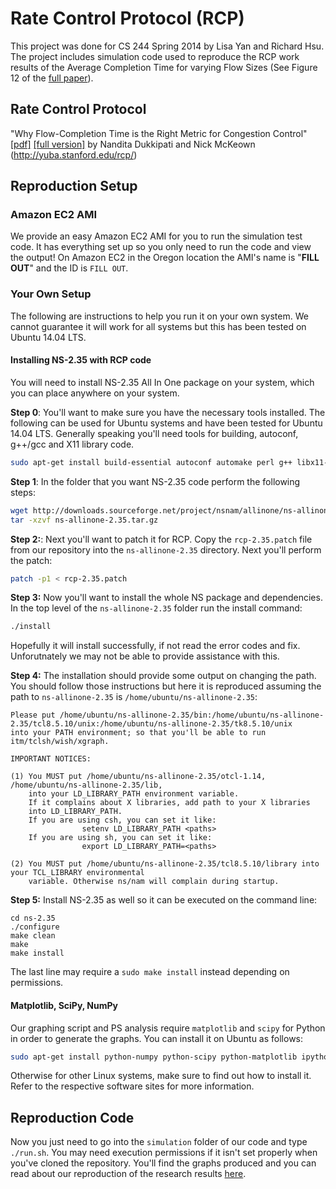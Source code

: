 # Rate Control Protocol (RCP)

This project was done for CS 244 Spring 2014 by Lisa Yan and Richard Hsu. The project includes simulation code used to reproduce the RCP work results of the Average Completion Time for varying Flow Sizes (See Figure 12 of the [full paper][full]).

## Rate Control Protocol

"Why Flow-Completion Time is the Right Metric for Congestion Control" [\[pdf\]][paper] [\[full version\]][full]
by Nandita Dukkipati and Nick McKeown (http://yuba.stanford.edu/rcp/)

## Reproduction Setup

### Amazon EC2 AMI

We provide an easy Amazon EC2 AMI for you to run the simulation test code. It has everything set up so you only need to run the code and view the output! On Amazon EC2 in the Oregon location the AMI's name is "**FILL OUT**" and the ID is `FILL OUT`.

### Your Own Setup

The following are instructions to help you run it on your own system. We cannot guarantee it will work for all systems but this has been tested on Ubuntu 14.04 LTS.

#### Installing NS-2.35 with RCP code

You will need to install NS-2.35 All In One package on your system, which you can place anywhere on your system.

**Step 0**: You'll want to make sure you have the necessary tools installed. The following can be used for Ubuntu systems and have been tested for Ubuntu 14.04 LTS. Generally speaking you'll need tools for building, autoconf, g++/gcc and X11 library code.

```bash
sudo apt-get install build-essential autoconf automake perl g++ libx11-dev libxt-dev libx11-dev libxmu-dev
```

**Step 1**: In the folder that you want NS-2.35 code perform the following steps:

```bash
wget http://downloads.sourceforge.net/project/nsnam/allinone/ns-allinone-2.35/ns-allinone-2.35.tar.gz?r=http%3A%2F%2Fsourceforge.net%2Fprojects%2Fnsnam%2Ffiles%2Fallinone%2Fns-allinone-2.35%2F&ts=1401492260&use_mirror=tcpdiag -O ns-allinone-2.35.tar.gz
tar -xzvf ns-allinone-2.35.tar.gz
```

**Step 2:**: Next you'll want to patch it for RCP. Copy the `rcp-2.35.patch` file from our repository into the `ns-allinone-2.35` directory. Next you'll perform the patch:

```bash
patch -p1 < rcp-2.35.patch
```

**Step 3:** Now you'll want to install the whole NS package and dependencies. In the top level of the `ns-allinone-2.35` folder run the install command:

```bash
./install
```

Hopefully it will install successfully, if not read the error codes and fix. Unforutnately we may not be able to provide assistance with this.

**Step 4:** The installation should provide some output on changing the path. You should follow those instructions but here it is reproduced assuming the path to `ns-allinone-2.35` is `/home/ubuntu/ns-allinone-2.35`:

```
Please put /home/ubuntu/ns-allinone-2.35/bin:/home/ubuntu/ns-allinone-2.35/tcl8.5.10/unix:/home/ubuntu/ns-allinone-2.35/tk8.5.10/unix
into your PATH environment; so that you'll be able to run itm/tclsh/wish/xgraph.

IMPORTANT NOTICES:

(1) You MUST put /home/ubuntu/ns-allinone-2.35/otcl-1.14, /home/ubuntu/ns-allinone-2.35/lib,
    into your LD_LIBRARY_PATH environment variable.
    If it complains about X libraries, add path to your X libraries
    into LD_LIBRARY_PATH.
    If you are using csh, you can set it like:
                setenv LD_LIBRARY_PATH <paths>
    If you are using sh, you can set it like:
                export LD_LIBRARY_PATH=<paths>

(2) You MUST put /home/ubuntu/ns-allinone-2.35/tcl8.5.10/library into your TCL_LIBRARY environmental
    variable. Otherwise ns/nam will complain during startup.
```

**Step 5:** Install NS-2.35 as well so it can be executed on the command line:

```
cd ns-2.35
./configure
make clean
make
make install
```

The last line may require a `sudo make install` instead depending on permissions.

#### Matplotlib, SciPy, NumPy

Our graphing script and PS analysis require `matplotlib` and `scipy` for Python in order to generate the graphs. You can install it on Ubuntu as follows:

```bash
sudo apt-get install python-numpy python-scipy python-matplotlib ipython ipython-notebook python-pandas python-sympy python-nose
```

Otherwise for other Linux systems, make sure to find out how to install it. Refer to the respective software sites for more information.

## Reproduction Code

Now you just need to go into the `simulation` folder of our code and type `./run.sh`. You may need execution permissions if it isn't set properly when you've cloned the repository. You'll find the graphs produced and you can read about our reproduction of the research results [here][wordpress].

[paper]: http://yuba.stanford.edu/rcp/flowCompTime-dukkipati.pdf
[full]: http://yuba.stanford.edu/techreports/TR05-HPNG-112102.pdf
[wordpress]: http://www.wordpress.org

